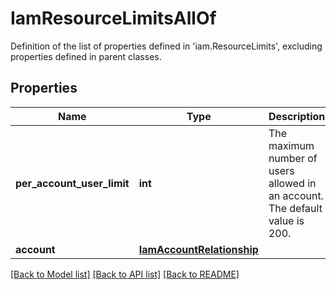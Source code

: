 # IamResourceLimitsAllOf

Definition of the list of properties defined in 'iam.ResourceLimits', excluding properties defined in parent classes.
## Properties
Name | Type | Description | Notes
------------ | ------------- | ------------- | -------------
**per_account_user_limit** | **int** | The maximum number of users allowed in an account. The default value is 200. | [optional] [readonly] 
**account** | [**IamAccountRelationship**](IamAccountRelationship.md) |  | [optional] 

[[Back to Model list]](../README.md#documentation-for-models) [[Back to API list]](../README.md#documentation-for-api-endpoints) [[Back to README]](../README.md)


